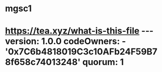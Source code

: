 # mgsc1
# https://tea.xyz/what-is-this-file --- version: 1.0.0 codeOwners:   - '0x7C6b4818019C3c10AFb24F59B78f658c74013248' quorum: 1

